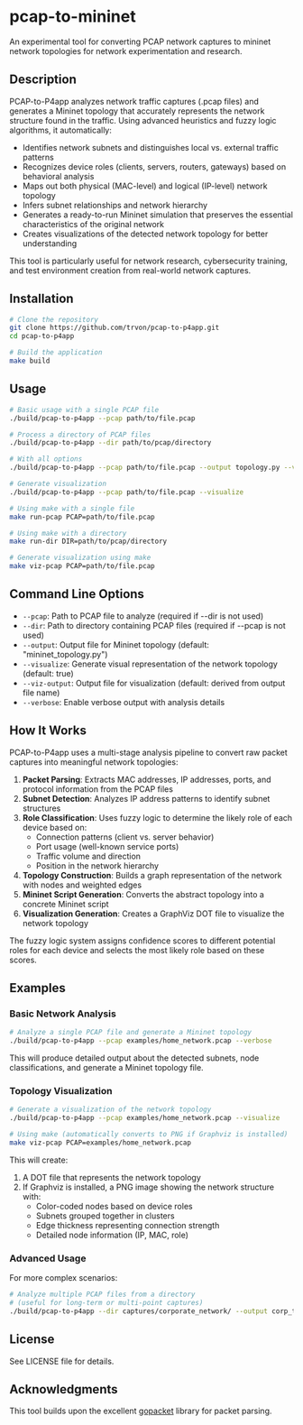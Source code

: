 # pcap-to-mininet

An experimental tool for converting PCAP network captures to mininet network topologies for network experimentation and research.

## Description

PCAP-to-P4app analyzes network traffic captures (.pcap files) and generates a Mininet topology that accurately represents the network structure found in the traffic. Using advanced heuristics and fuzzy logic algorithms, it automatically:

- Identifies network subnets and distinguishes local vs. external traffic patterns
- Recognizes device roles (clients, servers, routers, gateways) based on behavioral analysis
- Maps out both physical (MAC-level) and logical (IP-level) network topology
- Infers subnet relationships and network hierarchy
- Generates a ready-to-run Mininet simulation that preserves the essential characteristics of the original network
- Creates visualizations of the detected network topology for better understanding

This tool is particularly useful for network research, cybersecurity training, and test environment creation from real-world network captures.

## Installation

```bash
# Clone the repository
git clone https://github.com/trvon/pcap-to-p4app.git
cd pcap-to-p4app

# Build the application
make build
```

## Usage

```bash
# Basic usage with a single PCAP file
./build/pcap-to-p4app --pcap path/to/file.pcap

# Process a directory of PCAP files
./build/pcap-to-p4app --dir path/to/pcap/directory

# With all options
./build/pcap-to-p4app --pcap path/to/file.pcap --output topology.py --verbose

# Generate visualization
./build/pcap-to-p4app --pcap path/to/file.pcap --visualize

# Using make with a single file
make run-pcap PCAP=path/to/file.pcap

# Using make with a directory
make run-dir DIR=path/to/pcap/directory

# Generate visualization using make
make viz-pcap PCAP=path/to/file.pcap
```

## Command Line Options

- `--pcap`: Path to PCAP file to analyze (required if --dir is not used)
- `--dir`: Path to directory containing PCAP files (required if --pcap is not used)
- `--output`: Output file for Mininet topology (default: "mininet_topology.py")
- `--visualize`: Generate visual representation of the network topology (default: true)
- `--viz-output`: Output file for visualization (default: derived from output file name)
- `--verbose`: Enable verbose output with analysis details

## How It Works

PCAP-to-P4app uses a multi-stage analysis pipeline to convert raw packet captures into meaningful network topologies:

1. **Packet Parsing**: Extracts MAC addresses, IP addresses, ports, and protocol information from the PCAP files
2. **Subnet Detection**: Analyzes IP address patterns to identify subnet structures
3. **Role Classification**: Uses fuzzy logic to determine the likely role of each device based on:
   - Connection patterns (client vs. server behavior)
   - Port usage (well-known service ports)
   - Traffic volume and direction
   - Position in the network hierarchy
4. **Topology Construction**: Builds a graph representation of the network with nodes and weighted edges
5. **Mininet Script Generation**: Converts the abstract topology into a concrete Mininet script
6. **Visualization Generation**: Creates a GraphViz DOT file to visualize the network topology

The fuzzy logic system assigns confidence scores to different potential roles for each device and selects the most likely role based on these scores.

## Examples

### Basic Network Analysis

```bash
# Analyze a single PCAP file and generate a Mininet topology
./build/pcap-to-p4app --pcap examples/home_network.pcap --verbose
```

This will produce detailed output about the detected subnets, node classifications, and generate a Mininet topology file.

### Topology Visualization

```bash
# Generate a visualization of the network topology
./build/pcap-to-p4app --pcap examples/home_network.pcap --visualize

# Using make (automatically converts to PNG if Graphviz is installed)
make viz-pcap PCAP=examples/home_network.pcap
```

This will create:
1. A DOT file that represents the network topology
2. If Graphviz is installed, a PNG image showing the network structure with:
   - Color-coded nodes based on device roles
   - Subnets grouped together in clusters
   - Edge thickness representing connection strength
   - Detailed node information (IP, MAC, role)

### Advanced Usage

For more complex scenarios:

```bash
# Analyze multiple PCAP files from a directory 
# (useful for long-term or multi-point captures)
./build/pcap-to-p4app --dir captures/corporate_network/ --output corp_topology.py
```

## License

See LICENSE file for details.

## Acknowledgments

This tool builds upon the excellent [gopacket](https://github.com/google/gopacket) library for packet parsing.
